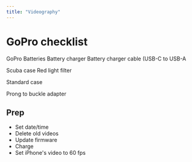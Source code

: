 ```yaml
---
title: "Videography"
---
```


# GoPro checklist


GoPro
Batteries
Battery charger
Battery charger cable (USB-C to USB-A

Scuba case
Red light filter

Standard case

Prong to buckle adapter


## Prep
- Set date/time
- Delete old videos
- Update firmware
- Charge
- Set iPhone's video to 60 fps